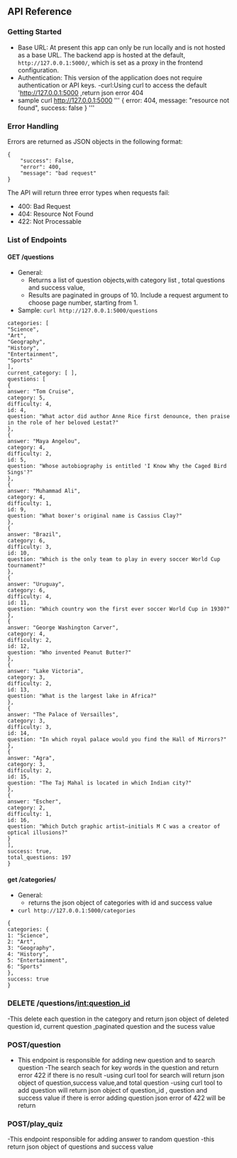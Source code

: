 ## API Reference



### Getting Started
- Base URL: At present this app can only be run locally and is not hosted as a base URL. The backend app is hosted at the default, `http://127.0.0.1:5000/`, which is set as a proxy in the frontend configuration. 
- Authentication: This version of the application does not require authentication or API keys. 
-curl:Using curl to access the default 'http://127.0.0.1:5000 ,return json error 404
- sample curl http://127.0.0.1:5000
'''
{
error: 404,
message: "resource not found",
success: false
}
'''

### Error Handling
Errors are returned as JSON objects in the following format:
```
{
    "success": False, 
    "error": 400,
    "message": "bad request"
}
```
The API will return three error types when requests fail:
- 400: Bad Request
- 404: Resource Not Found
- 422: Not Processable 

### List of Endpoints 
#### GET /questions
- General:
    - Returns a list of question objects,with category list , total questions and success value, 
    - Results are paginated in groups of 10. Include a request argument to choose page number, starting from 1. 
- Sample: `curl http://127.0.0.1:5000/questions`

```{
categories: [
"Science",
"Art",
"Geography",
"History",
"Entertainment",
"Sports"
],
current_category: [ ],
questions: [
{
answer: "Tom Cruise",
category: 5,
difficulty: 4,
id: 4,
question: "What actor did author Anne Rice first denounce, then praise in the role of her beloved Lestat?"
},
{
answer: "Maya Angelou",
category: 4,
difficulty: 2,
id: 5,
question: "Whose autobiography is entitled 'I Know Why the Caged Bird Sings'?"
},
{
answer: "Muhammad Ali",
category: 4,
difficulty: 1,
id: 9,
question: "What boxer's original name is Cassius Clay?"
},
{
answer: "Brazil",
category: 6,
difficulty: 3,
id: 10,
question: "Which is the only team to play in every soccer World Cup tournament?"
},
{
answer: "Uruguay",
category: 6,
difficulty: 4,
id: 11,
question: "Which country won the first ever soccer World Cup in 1930?"
},
{
answer: "George Washington Carver",
category: 4,
difficulty: 2,
id: 12,
question: "Who invented Peanut Butter?"
},
{
answer: "Lake Victoria",
category: 3,
difficulty: 2,
id: 13,
question: "What is the largest lake in Africa?"
},
{
answer: "The Palace of Versailles",
category: 3,
difficulty: 3,
id: 14,
question: "In which royal palace would you find the Hall of Mirrors?"
},
{
answer: "Agra",
category: 3,
difficulty: 2,
id: 15,
question: "The Taj Mahal is located in which Indian city?"
},
{
answer: "Escher",
category: 2,
difficulty: 1,
id: 16,
question: "Which Dutch graphic artist–initials M C was a creator of optical illusions?"
}
],
success: true,
total_questions: 197
} 
```
#### get /categories/
- General:
    - returns the json object of categories with id  and success value
- `curl http://127.0.0.1:5000/categories`
```
{
categories: {
1: "Science",
2: "Art",
3: "Geography",
4: "History",
5: "Entertainment",
6: "Sports"
},
success: true
}
```

### DELETE /questions/<int:question_id>
-This delete each question in the category and return json object of deleted question id, current question ,paginated question and the sucess value

### POST/question
- This endpoint is responsible for adding new question and to search question
-The search seach for key words in the question and return error 422 if there is no result
-using curl tool for search will return json object of question,success value,and total question
-using curl tool to add question will return json object of question_id , question and success value
if there is error adding question json error of 422 will be return


### POST/play_quiz
-This endpoint responsible for adding answer to random question
-this return json object of questions and success value

